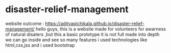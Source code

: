 # disaster-relief-management
website outcome : https://adityapichikala.github.io/disaster-relief-management/
hello guys, this is a website made for volunteers for awarness of natural disaters ,but this a basic prototype it is not full made into depth
we can go inside and see so many features 
i used technologies like html,css,jss and i used bootstrap 
